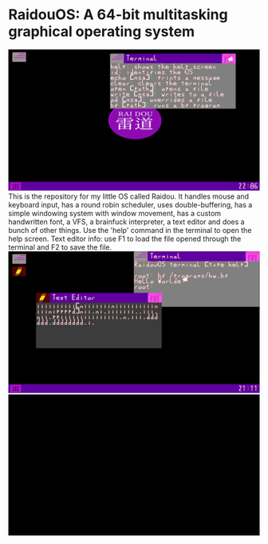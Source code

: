 # RaidouOS: A 64-bit multitasking graphical operating system
![](Raidou.png)
This is the repository for my little OS called Raidou. It handles mouse and keyboard input, has a round robin scheduler, uses double-buffering, has a simple windowing system with window movement, has a custom handwritten font, a VFS, a brainfuck interpreter, a text editor and does a bunch of other things. Use the 'help' command in the terminal to open the help screen. Text editor info: use F1 to load the file opened through the terminal and F2 to save the file.
![](raidoubf.png)
![](RaidouBoot.gif)
